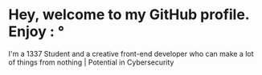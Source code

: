 
<h1>Hey, welcome to my GitHub profile. Enjoy : °</h1>
<be>
<p>I'm a 1337 Student and a creative front-end developer who can make a lot of things from nothing | Potential in Cybersecurity </p>
